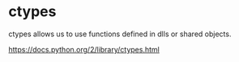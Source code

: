 # ctypes

ctypes allows us to use functions defined in
dlls or shared objects.

https://docs.python.org/2/library/ctypes.html

